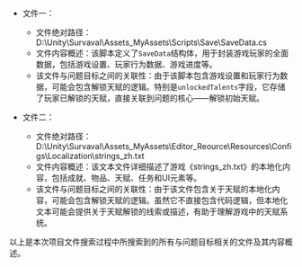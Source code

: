 * 文件一：
    * 文件绝对路径：D:\Unity\Survaval\Assets\_MyAssets\Scripts\Save\SaveData.cs
    * 文件内容概述：该脚本定义了`SaveData`结构体，用于封装游戏玩家的全面数据，包括游戏设置、玩家行为数据、游戏进度等。
    * 该文件与问题目标之间的关联性：由于该脚本包含游戏设置和玩家行为数据，可能会包含解锁天赋的逻辑。特别是`unlockedTalents`字段，它存储了玩家已解锁的天赋，直接关联到问题的核心——解锁初始天赋。

* 文件二：
    * 文件绝对路径：D:\Unity\Survaval\Assets\_MyAssets\Editor_Reource\Resources\Configs\Localization\strings_zh.txt
    * 文件内容概述：该文本文件详细描述了游戏《strings_zh.txt》的本地化内容，包括成就、物品、天赋、任务和UI元素等。
    * 该文件与问题目标之间的关联性：由于该文件包含关于天赋的本地化内容，可能会包含解锁天赋的逻辑。虽然它不直接包含代码逻辑，但本地化文本可能会提供关于天赋解锁的线索或描述，有助于理解游戏中的天赋系统。

以上是本次项目文件搜索过程中所搜索到的所有与问题目标相关的文件及其内容概述。